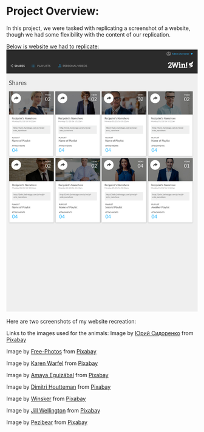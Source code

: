 # Project Overview:

In this project, we were tasked with replicating a screenshot of a website, though we had some flexibility with the content of our replication.

Below is website we had to replicate:
![screenshot of reference website](pics/static-comp-challenge-screenshot.jpg)

Here are two screenshots of my website recreation:




Links to the images used for the animals:
Image by <a href="https://pixabay.com/users/Kirgiz03-6995361/?utm_source=link-attribution&amp;utm_medium=referral&amp;utm_campaign=image&amp;utm_content=2934720">Юрий Сидоренко</a> from <a href="https://pixabay.com/?utm_source=link-attribution&amp;utm_medium=referral&amp;utm_campaign=image&amp;utm_content=2934720">Pixabay</a>

Image by <a href="https://pixabay.com/photos/?utm_source=link-attribution&amp;utm_medium=referral&amp;utm_campaign=image&amp;utm_content=801826">Free-Photos</a> from <a href="https://pixabay.com/?utm_source=link-attribution&amp;utm_medium=referral&amp;utm_campaign=image&amp;utm_content=801826">Pixabay</a>

Image by <a href="https://pixabay.com/users/3194556-3194556/?utm_source=link-attribution&amp;utm_medium=referral&amp;utm_campaign=image&amp;utm_content=1903313">Karen Warfel</a> from <a href="https://pixabay.com/?utm_source=link-attribution&amp;utm_medium=referral&amp;utm_campaign=image&amp;utm_content=1903313">Pixabay</a>

Image by <a href="https://pixabay.com/users/amayaeguizabal-151412/?utm_source=link-attribution&amp;utm_medium=referral&amp;utm_campaign=image&amp;utm_content=1215140">Amaya Eguizábal</a> from <a href="https://pixabay.com/?utm_source=link-attribution&amp;utm_medium=referral&amp;utm_campaign=image&amp;utm_content=1215140">Pixabay</a>

Image by <a href="https://pixabay.com/users/Dimhou-5987327/?utm_source=link-attribution&amp;utm_medium=referral&amp;utm_campaign=image&amp;utm_content=2536662">Dimitri Houtteman</a> from <a href="https://pixabay.com/?utm_source=link-attribution&amp;utm_medium=referral&amp;utm_campaign=image&amp;utm_content=2536662">Pixabay</a>

Image by <a href="https://pixabay.com/users/Winsker-31470/?utm_source=link-attribution&amp;utm_medium=referral&amp;utm_campaign=image&amp;utm_content=423398">Winsker</a> from <a href="https://pixabay.com/?utm_source=link-attribution&amp;utm_medium=referral&amp;utm_campaign=image&amp;utm_content=423398">Pixabay</a>

Image by <a href="https://pixabay.com/users/JillWellington-334088/?utm_source=link-attribution&amp;utm_medium=referral&amp;utm_campaign=image&amp;utm_content=2323827">Jill Wellington</a> from <a href="https://pixabay.com/?utm_source=link-attribution&amp;utm_medium=referral&amp;utm_campaign=image&amp;utm_content=2323827">Pixabay</a>

Image by <a href="https://pixabay.com/users/Pezibear-526143/?utm_source=link-attribution&amp;utm_medium=referral&amp;utm_campaign=image&amp;utm_content=1123016">Pezibear</a> from <a href="https://pixabay.com/?utm_source=link-attribution&amp;utm_medium=referral&amp;utm_campaign=image&amp;utm_content=1123016">Pixabay</a>
